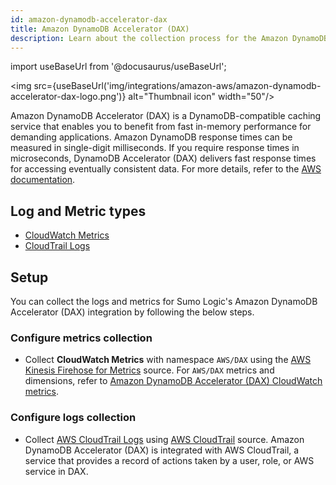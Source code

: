 ```yaml
---
id: amazon-dynamodb-accelerator-dax
title: Amazon DynamoDB Accelerator (DAX)
description: Learn about the collection process for the Amazon DynamoDB Accelerator (DAX) service.
---
```


import useBaseUrl from '@docusaurus/useBaseUrl';

<img src={useBaseUrl('img/integrations/amazon-aws/amazon-dynamodb-accelerator-dax-logo.png')} alt="Thumbnail icon" width="50"/>

Amazon DynamoDB Accelerator (DAX) is a DynamoDB-compatible caching service that enables you to benefit from fast in-memory performance for demanding applications. Amazon DynamoDB response times can be measured in single-digit milliseconds. If you require response times in microseconds, DynamoDB Accelerator (DAX) delivers fast response times for accessing eventually consistent data. For more details, refer to the [AWS documentation](https://docs.aws.amazon.com/amazondynamodb/latest/developerguide/DAX.html).

## Log and Metric types
* [CloudWatch Metrics](https://docs.aws.amazon.com/amazondynamodb/latest/developerguide/dax-metrics-dimensions-dax.html)
* [CloudTrail Logs](https://docs.aws.amazon.com/amazondynamodb/latest/developerguide/dax-logging-using-cloudtrail.html)


## Setup
You can collect the logs and metrics for Sumo Logic's Amazon DynamoDB Accelerator (DAX) integration by following the below steps.

### Configure metrics collection
* Collect **CloudWatch Metrics** with namespace `AWS/DAX` using the [AWS Kinesis Firehose for Metrics](https://help.sumologic.com/docs/send-data/hosted-collectors/amazon-aws/aws-kinesis-firehose-metrics-source/) source. For `AWS/DAX` metrics and dimensions, refer to [Amazon DynamoDB Accelerator (DAX) CloudWatch metrics](https://docs.aws.amazon.com/amazondynamodb/latest/developerguide/dax-metrics-dimensions-dax.html).
### Configure logs collection
* Collect [AWS CloudTrail Logs](https://docs.aws.amazon.com/amazondynamodb/latest/developerguide/dax-logging-using-cloudtrail.html) using [AWS CloudTrail](https://help.sumologic.com/docs/send-data/hosted-collectors/amazon-aws/aws-cloudtrail-source/) source. Amazon DynamoDB Accelerator (DAX) is integrated with AWS CloudTrail, a service that provides a record of actions taken by a user, role, or AWS service in DAX.